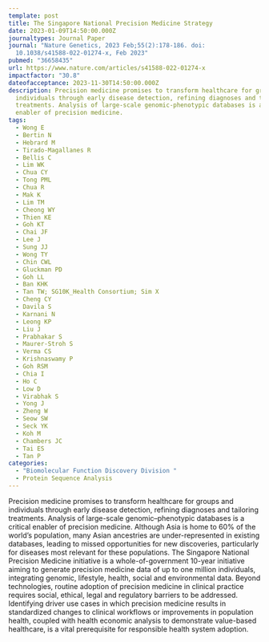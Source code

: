 ```yaml
---
template: post
title: The Singapore National Precision Medicine Strategy
date: 2023-01-09T14:50:00.000Z
journaltypes: Journal Paper
journal: "Nature Genetics, 2023 Feb;55(2):178-186. doi:
  10.1038/s41588-022-01274-x, Feb 2023"
pubmed: "36658435"
url: https://www.nature.com/articles/s41588-022-01274-x
impactfactor: "30.8"
dateofacceptance: 2023-11-30T14:50:00.000Z
description: Precision medicine promises to transform healthcare for groups and
  individuals through early disease detection, refining diagnoses and tailoring
  treatments. Analysis of large-scale genomic-phenotypic databases is a critical
  enabler of precision medicine.
tags:
  - Wong E
  - Bertin N
  - Hebrard M
  - Tirado-Magallanes R
  - Bellis C
  - Lim WK
  - Chua CY
  - Tong PML
  - Chua R
  - Mak K
  - Lim TM
  - Cheong WY
  - Thien KE
  - Goh KT
  - Chai JF
  - Lee J
  - Sung JJ
  - Wong TY
  - Chin CWL
  - Gluckman PD
  - Goh LL
  - Ban KHK
  - Tan TW; SG10K_Health Consortium; Sim X
  - Cheng CY
  - Davila S
  - Karnani N
  - Leong KP
  - Liu J
  - Prabhakar S
  - Maurer-Stroh S
  - Verma CS
  - Krishnaswamy P
  - Goh RSM
  - Chia I
  - Ho C
  - Low D
  - Virabhak S
  - Yong J
  - Zheng W
  - Seow SW
  - Seck YK
  - Koh M
  - Chambers JC
  - Tai ES
  - Tan P
categories:
  - "Biomolecular Function Discovery Division "
  - Protein Sequence Analysis
---
```

<!--StartFragment-->

Precision medicine promises to transform healthcare for groups and individuals through early disease detection, refining diagnoses and tailoring treatments. Analysis of large-scale genomic–phenotypic databases is a critical enabler of precision medicine. Although Asia is home to 60% of the world’s population, many Asian ancestries are under-represented in existing databases, leading to missed opportunities for new discoveries, particularly for diseases most relevant for these populations. The Singapore National Precision Medicine initiative is a whole-of-government 10-year initiative aiming to generate precision medicine data of up to one million individuals, integrating genomic, lifestyle, health, social and environmental data. Beyond technologies, routine adoption of precision medicine in clinical practice requires social, ethical, legal and regulatory barriers to be addressed. Identifying driver use cases in which precision medicine results in standardized changes to clinical workflows or improvements in population health, coupled with health economic analysis to demonstrate value-based healthcare, is a vital prerequisite for responsible health system adoption.

<!--EndFragment-->